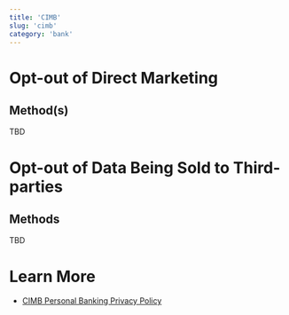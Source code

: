 ```yaml
---
title: 'CIMB'
slug: 'cimb'
category: 'bank'
---
```


# Opt-out of Direct Marketing

## Method(s)

TBD

# Opt-out of Data Being Sold to Third-parties

## Methods

TBD

# Learn More

- [CIMB Personal Banking Privacy Policy](https://www.cimb.com.sg/en/personal/help-support/regulations-policies/privacy-policy.html)